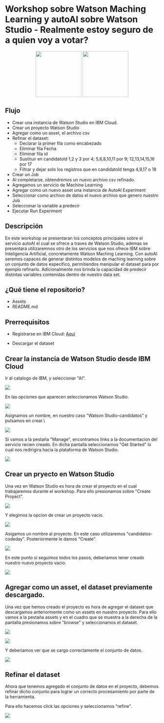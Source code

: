 # Workshop sobre Watson Maching Learning y autoAI sobre Watson Studio - Realmente estoy seguro de a quien voy a votar?

<p align="center">
  <img src="assets/machinglearning.png" width="150" length="200">
  <img src="assets/watsonstudio.png" width="150" length="200">
</p>

## Flujo

* Crear una instancia de Watson Studio en IBM Cloud.
* Crear un proyecto Watson Studio
* Agregar como un asset, el archivo csv
* Refinar el dataset:
  * Declarar la primer fila como encabezado
  * Eliminar fila Fecha
  * Eliminar fila id
  * Sustituir en candidatoId 1,2 y 3 por 4; 5,6,8,10,11 por 9; 12,13,14,15,16 por 17
  * Filtrar y dejar solo los registros que en candidatoId tenga 4,9,17 o 18
* Crear un Job
* Al completarse, obtendremos un nuevo archivo csv refinado.
* Agregamos un servicio de Machine Learning
* Agregar como un nuevo asset una instancia de AutoAI Experiment
* Seleccionar como archivo de datos el nuevo archivo que genero nuestro Job
* Seleccionar la variable a predecir
* Ejecutar Run Experiment


## Descripción

En este workshop se presentaran los conceptos principales sobre el servicio autoAI el cual se ofrece a traves de Watson Studio, ademas se presentara utilizaremnos otro de los servicios que nos ofrece IBM sobre Inteligencia Artificial, concretamente Watson Maching Learning. Con autoAI seremos capaces de generar distintos modelos de maching learning sobre un conjunto de datos especifico, permitiendos manipular el dataset para por ejemplo refinarlo. Adicionalmente nos brinda la capacidad de predecir distintas variables contenidas dentro de nuestro data set. 

## ¿Qué tiene el repositorio?
- Assets
- README.md


## Prerrequisitos
* Registrarse en IBM Cloud: [Aquí](https://cloud.ibm.com/registration)

* Descargar el dataset

## Crear la instancia de Watson Studio desde IBM Cloud

Ir al catalogo de IBM, y seleccionar "AI".

![](/./assets/catalogo.png)

En las opciones que aparecen seleccionamos Watson Studio.

![](/./assets/studio.png)

Asignamos un nombre, en nuestro caso "Watson Studio-candidatos" y pulsamos en crear.\

![](/./assets/crearstudio.png)

Si vamos a la pestaña "Manage", encontramos links a la documentacion del servicio recien creado. En dicha pantalla seleccionamos "Get Started" lo cual nos redirigira hacia la plataforma de Watson Studio.

![](/./assets/getstarted.png)

## Crear un pryecto en Watson Studio

Una vez en Watson Studio es hora de crear el proyecto en el cual trabajaremos durante el workshop. Para ello presionamos sobre "Create Proyect".

![](/./assets/createproyect.png)

Y elegimos la opcion de crear un proyecto vacio.

![](/./assets/emptyproyect.png)

Asigamos un nombre al proyecto. En este caso utilizaremos "candidatos-codeday". Posteriormente le damos "Create".

![](/./assets/nameproyect.png)

En este punto si seguimos todos los pasos, deberiamos tener creado nuestro nuevo proyecto vacio.

![](/./assets/newproyect.png)


## Agregar como un asset, el dataset previamente descargado.

Una vez que hemos creado el proyecto es hora de agregar el dataset que descargamos anteriormente como un assets en nuestro proyecto. Para ello vamos a la pestaña assets y en el cuadro que se muestra a la derecha de la pantalla presionamos sobre "browse" y seleccionamos el dataset.

![](/./assets/addcsv.png)


![](/./assets/selectassets.png)

Y deberiamos ver que se cargo correctamente el conjunto de datos.

![](/./assets/dataset.png)

## Refinar el dataset

Ahora que tenemos agregado el conjunto de datos en el proyecto, debemos refinar dicho conjunto para lograr un correcto procesamiento por parte de la herramienta.

Para ello hacemos click las opciones y seleccionamos "refine".

![](/./assets/refine.png)
















